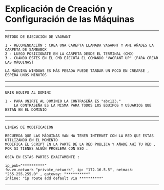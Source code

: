# Explicación de Creación y Configuración de las Máquinas


*************************************************
	MÉTODO DE EJECUCIÓN DE VAGRANT

    1 - RECOMENDACIÓN : CREA UNA CAREPTA LLAMADA VAGARNT Y AHI AÑADES LA CARPETA DE SAMBABOX
	2 - LUEGO POSICIONATE EN LA CARPETA DESDE EL TERMINAL (CMD)
	3 - CUANDO ESTES EN EL CMD EJECUTA EL COMANDO "VAGRANT UP" (PARA CREAR LAS MÁQUINAS)
	
	LA MÁQUINA WINDOWS ES MÁS PESADA PUEDE TARDAR UN POCO EN CREARSE , ESPERA UNOS MINUTOS 
*************************************************

*************************************************
	URIR EQUIPO AL DOMINI

	1 - PARA UNIRTE AL DOMINIO LA CONTRASEÑA ES "abc123."
		LA CONTRASEÑA ES LA MISMA PARA TODOS LOS EQUIPOS Y USUARIOS QUE ESTAN EN EL DOMINIO

*************************************************


*************************************************
	LINEAS DE MODIFICACIÓN

    RECUERDA QUE LAS MÁQUINAS VAN HA TENER INTERNET CON LA RED QUE ESTAS UTILIZANDO EN EL MOMENTO 
	MODIFICA EL SCRIPT EN LA PARTE DE LA RED PUBLICA Y AÑADE AHÍ TU RED , POR SI TIENES ALGÚN PROBLEMA CON ESO . 

	OSEA EN ESTAS PARTES EXACTAMENTE :

	ip_pub="**********"
	fw.vm.network "private_network", ip: "172.16.5.5", netmask: "255.255.255.0" , gateway: "**********"
	inline: "ip route add default via **********"
*************************************************

